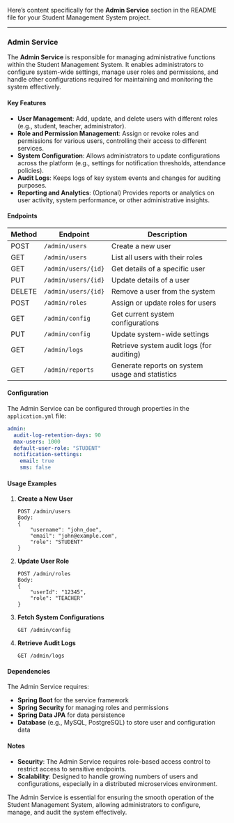 Here’s content specifically for the **Admin Service** section in the README file for your Student Management System project.

---

### Admin Service

The **Admin Service** is responsible for managing administrative functions within the Student Management System. It enables administrators to configure system-wide settings, manage user roles and permissions, and handle other configurations required for maintaining and monitoring the system effectively.

#### Key Features
- **User Management**: Add, update, and delete users with different roles (e.g., student, teacher, administrator).
- **Role and Permission Management**: Assign or revoke roles and permissions for various users, controlling their access to different services.
- **System Configuration**: Allows administrators to update configurations across the platform (e.g., settings for notification thresholds, attendance policies).
- **Audit Logs**: Keeps logs of key system events and changes for auditing purposes.
- **Reporting and Analytics**: (Optional) Provides reports or analytics on user activity, system performance, or other administrative insights.

#### Endpoints

| Method | Endpoint                        | Description                                     |
|--------|----------------------------------|-------------------------------------------------|
| POST   | `/admin/users`                  | Create a new user                               |
| GET    | `/admin/users`                  | List all users with their roles                 |
| GET    | `/admin/users/{id}`             | Get details of a specific user                  |
| PUT    | `/admin/users/{id}`             | Update details of a user                        |
| DELETE | `/admin/users/{id}`             | Remove a user from the system                   |
| POST   | `/admin/roles`                  | Assign or update roles for users                |
| GET    | `/admin/config`                 | Get current system configurations               |
| PUT    | `/admin/config`                 | Update system-wide settings                     |
| GET    | `/admin/logs`                   | Retrieve system audit logs (for auditing)       |
| GET    | `/admin/reports`                | Generate reports on system usage and statistics |

#### Configuration

The Admin Service can be configured through properties in the `application.yml` file:
```yaml
admin:
  audit-log-retention-days: 90
  max-users: 1000
  default-user-role: "STUDENT"
  notification-settings:
    email: true
    sms: false
```

#### Usage Examples

1. **Create a New User**
   ```http
   POST /admin/users
   Body:
   {
       "username": "john_doe",
       "email": "john@example.com",
       "role": "STUDENT"
   }
   ```

2. **Update User Role**
   ```http
   POST /admin/roles
   Body:
   {
       "userId": "12345",
       "role": "TEACHER"
   }
   ```

3. **Fetch System Configurations**
   ```http
   GET /admin/config
   ```

4. **Retrieve Audit Logs**
   ```http
   GET /admin/logs
   ```

#### Dependencies

The Admin Service requires:
- **Spring Boot** for the service framework
- **Spring Security** for managing roles and permissions
- **Spring Data JPA** for data persistence
- **Database** (e.g., MySQL, PostgreSQL) to store user and configuration data

#### Notes
- **Security**: The Admin Service requires role-based access control to restrict access to sensitive endpoints.
- **Scalability**: Designed to handle growing numbers of users and configurations, especially in a distributed microservices environment.

The Admin Service is essential for ensuring the smooth operation of the Student Management System, allowing administrators to configure, manage, and audit the system effectively.